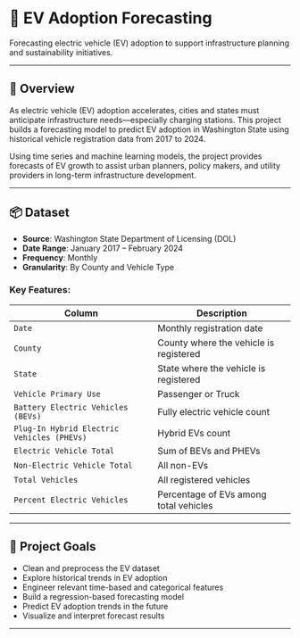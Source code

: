 # 🔋 EV Adoption Forecasting

Forecasting electric vehicle (EV) adoption to support infrastructure planning and sustainability initiatives.

---

## 📘 Overview

As electric vehicle (EV) adoption accelerates, cities and states must anticipate infrastructure needs—especially charging stations. This project builds a forecasting model to predict EV adoption in Washington State using historical vehicle registration data from 2017 to 2024.

Using time series and machine learning models, the project provides forecasts of EV growth to assist urban planners, policy makers, and utility providers in long-term infrastructure development.

---

## 📦 Dataset

- **Source**: Washington State Department of Licensing (DOL)
- **Date Range**: January 2017 – February 2024
- **Frequency**: Monthly
- **Granularity**: By County and Vehicle Type

### Key Features:
| Column | Description |
|--------|-------------|
| `Date` | Monthly registration date |
| `County` | County where the vehicle is registered |
| `State` | State where the vehicle is registered |
| `Vehicle Primary Use` | Passenger or Truck |
| `Battery Electric Vehicles (BEVs)` | Fully electric vehicle count |
| `Plug-In Hybrid Electric Vehicles (PHEVs)` | Hybrid EVs count |
| `Electric Vehicle Total` | Sum of BEVs and PHEVs |
| `Non-Electric Vehicle Total` | All non-EVs |
| `Total Vehicles` | All registered vehicles |
| `Percent Electric Vehicles` | Percentage of EVs among total vehicles |

---

## 🎯 Project Goals

- Clean and preprocess the EV dataset
- Explore historical trends in EV adoption
- Engineer relevant time-based and categorical features
- Build a regression-based forecasting model
- Predict EV adoption trends in the future
- Visualize and interpret forecast results

---
